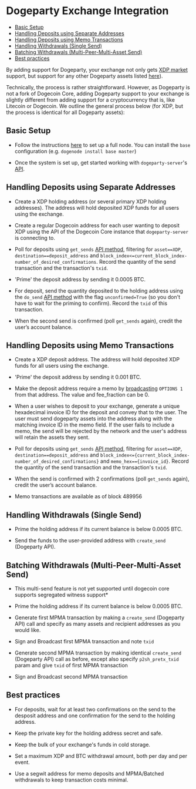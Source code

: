 # Dogeparty Exchange Integration

- [Basic Setup](#basic-setup)
- [Handling Deposits using Separate Addresses](#handling-deposits-using-separate-addresses)
- [Handling Deposits using Memo Transactions](#handling-deposits-using-memo-transactions)
- [Handling Withdrawals (Single Send)](#handling-withdrawals-single-send)
- [Batching Withdrawals (Multi-Peer-Multi-Asset Send)](#batching-withdrawals-multi-peer-multi-asset-send)
- [Best practices](#best-practices)

By adding support for Dogeparty, your exchange not only gets [XDP market](http://coinmarketcap.com/currencies/dogeparty/) support, but support for any other Dogeparty assets listed [here](http://dogeparty.xchain.io/assets)).

Technically, the process is rather straightforward. However, as Dogeparty is not a fork of Dogecoin Core, adding Dogeparty support to your exchange is slightly different from adding support for a cryptocurrency that is, like Litecoin or Dogecoin.  We outline the general process below (for XDP, but the process is identical for all Dogeparty assets):

## Basic Setup

- Follow the instructions [here](https://github.com/DogepartyXDP/Documentation/blob/master/Installation/dogeparty_node.md) to set up a full node. You can install the `base` configuration (e.g. `dogenode install base master`)

- Once the system is set up, get started working with `dogeparty-server`'s [API](https://github.com/DogepartyXDP/Documentation/blob/master/Developers/API.md).


## Handling Deposits using Separate Addresses

- Create a XDP holding address (or several primary XDP holding addresses). The address will hold deposited XDP funds for all users using the exchange.

- Create a regular Dogecoin address for each user wanting to deposit XDP using the API of the Dogecoin Core instance that `dogeparty-server` is connecting to.

- Poll for deposits using `get_sends` [API method](https://github.com/DogepartyXDP/Documentation/blob/master/Developers/API.md), filtering for `asset==XDP`, `destination==deposit_address` and `block_index<=current_block_index-number_of_desired_confirmations`. Record the quantity of the send transaction and the transaction's `txid`.

- 'Prime' the deposit address by sending it 0.0005 BTC.

- For deposit, send the quantity deposited to the holding address using the `do_send` [API method](https://github.com/DogepartyXDP/Documentation/blob/master/Developers/API.md) with the flag `unconfirmed=True` (so you don't have to wait for the priming to confirm). Record the `txid` of this transaction.

- When the second send is confirmed (poll `get_sends` again), credit the user’s account balance.


## Handling Deposits using Memo Transactions

- Create a XDP deposit address. The address will hold deposited XDP funds for all users using the exchange.

- 'Prime' the deposit address by sending it 0.001 BTC.

- Make the deposit address require a memo by [broadcasting](https://github.com/DogepartyXDP/Documentation/blob/master/Developers/API.md#create_broadcast) `OPTIONS 1` from that address.  The value and fee_fraction can be 0.

- When a user wishes to deposit to your exchange, generate a unique hexadecimal invoice ID for the deposit and convey that to the user.  The user must send dogeparty assets into the address along with the matching invoice ID in the memo field.  If the user fails to include a memo, the send will be rejected by the network and the user's address will retain the assets they sent.

- Poll for deposits using `get_sends` [API method](https://github.com/DogepartyXDP/Documentation/blob/master/Developers/API.md), filtering for `asset==XDP`, `destination==deposit_address` and `block_index<={current_block_index-number_of_desired_confirmations}` and `memo_hex=={invoice_id}`. Record the quantity of the send transaction and the transaction's `txid`.

- When the send is confirmed with 2 confirmations (poll `get_sends` again), credit the user’s account balance.

- Memo transactions are available as of block 489956

## Handling Withdrawals (Single Send)

- Prime the holding address if its current balance is below 0.0005 BTC.

- Send the funds to the user-provided address with `create_send` (Dogeparty API).

## Batching Withdrawals (Multi-Peer-Multi-Asset Send)

* This multi-send feature is not yet supported until dogecoin core supports segregated witness support*
- Prime the holding address if its current balance is below 0.0005 BTC.

- Generate first MPMA transaction by making a `create_send` (Dogeparty API) call and specify as many assets and recipient addresses as you would like.

- Sign and Broadcast first MPMA transaction and note `txid`

- Generate second MPMA transaction by making identical `create_send` (Dogeparty API) call as before, except also specify `p2sh_pretx_txid` param and give `txid` of first MPMA transaction

- Sign and Broadcast second MPMA transaction

## Best practices

- For deposits, wait for at least two confirmations on the send to the desposit address and one confirmation for the send to the holding address.

- Keep the private key for the holding address secret and safe.

- Keep the bulk of your exchange's funds in cold storage.

- Set a maximum XDP and BTC withdrawal amount, both per day and per event.

- Use a segwit address for memo deposits and MPMA/Batched withdrawals to keep transaction costs minimal.